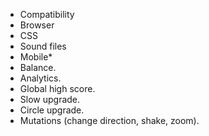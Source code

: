 * Compatibility
 * Browser
 * CSS
 * Sound files
 * Mobile*
* Balance.
* Analytics.
* Global high score.
* Slow upgrade.
* Circle upgrade.
* Mutations (change direction, shake, zoom).



